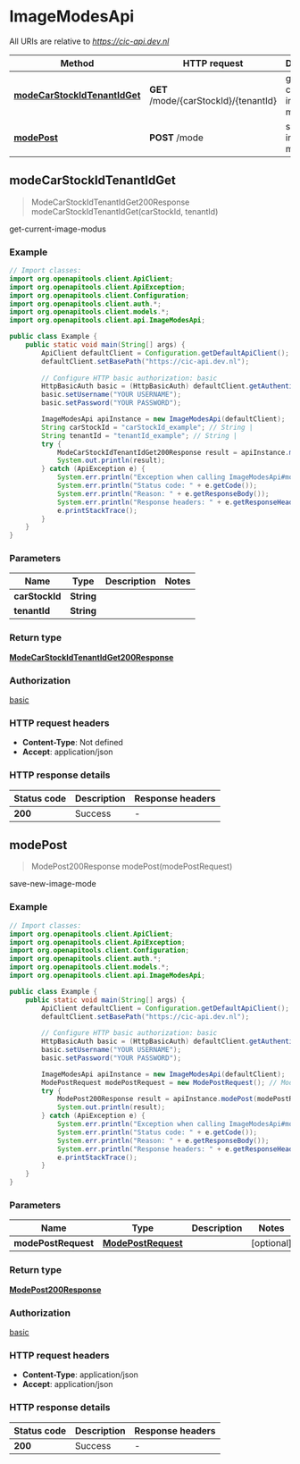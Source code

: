 # ImageModesApi

All URIs are relative to *https://cic-api.dev.nl*

| Method | HTTP request | Description |
|------------- | ------------- | -------------|
| [**modeCarStockIdTenantIdGet**](ImageModesApi.md#modeCarStockIdTenantIdGet) | **GET** /mode/{carStockId}/{tenantId} | get-current-image-modus |
| [**modePost**](ImageModesApi.md#modePost) | **POST** /mode | save-new-image-mode |



## modeCarStockIdTenantIdGet

> ModeCarStockIdTenantIdGet200Response modeCarStockIdTenantIdGet(carStockId, tenantId)

get-current-image-modus



### Example

```java
// Import classes:
import org.openapitools.client.ApiClient;
import org.openapitools.client.ApiException;
import org.openapitools.client.Configuration;
import org.openapitools.client.auth.*;
import org.openapitools.client.models.*;
import org.openapitools.client.api.ImageModesApi;

public class Example {
    public static void main(String[] args) {
        ApiClient defaultClient = Configuration.getDefaultApiClient();
        defaultClient.setBasePath("https://cic-api.dev.nl");
        
        // Configure HTTP basic authorization: basic
        HttpBasicAuth basic = (HttpBasicAuth) defaultClient.getAuthentication("basic");
        basic.setUsername("YOUR USERNAME");
        basic.setPassword("YOUR PASSWORD");

        ImageModesApi apiInstance = new ImageModesApi(defaultClient);
        String carStockId = "carStockId_example"; // String | 
        String tenantId = "tenantId_example"; // String | 
        try {
            ModeCarStockIdTenantIdGet200Response result = apiInstance.modeCarStockIdTenantIdGet(carStockId, tenantId);
            System.out.println(result);
        } catch (ApiException e) {
            System.err.println("Exception when calling ImageModesApi#modeCarStockIdTenantIdGet");
            System.err.println("Status code: " + e.getCode());
            System.err.println("Reason: " + e.getResponseBody());
            System.err.println("Response headers: " + e.getResponseHeaders());
            e.printStackTrace();
        }
    }
}
```

### Parameters


| Name | Type | Description  | Notes |
|------------- | ------------- | ------------- | -------------|
| **carStockId** | **String**|  | |
| **tenantId** | **String**|  | |

### Return type

[**ModeCarStockIdTenantIdGet200Response**](ModeCarStockIdTenantIdGet200Response.md)

### Authorization

[basic](../README.md#basic)

### HTTP request headers

- **Content-Type**: Not defined
- **Accept**: application/json


### HTTP response details
| Status code | Description | Response headers |
|-------------|-------------|------------------|
| **200** | Success |  -  |


## modePost

> ModePost200Response modePost(modePostRequest)

save-new-image-mode



### Example

```java
// Import classes:
import org.openapitools.client.ApiClient;
import org.openapitools.client.ApiException;
import org.openapitools.client.Configuration;
import org.openapitools.client.auth.*;
import org.openapitools.client.models.*;
import org.openapitools.client.api.ImageModesApi;

public class Example {
    public static void main(String[] args) {
        ApiClient defaultClient = Configuration.getDefaultApiClient();
        defaultClient.setBasePath("https://cic-api.dev.nl");
        
        // Configure HTTP basic authorization: basic
        HttpBasicAuth basic = (HttpBasicAuth) defaultClient.getAuthentication("basic");
        basic.setUsername("YOUR USERNAME");
        basic.setPassword("YOUR PASSWORD");

        ImageModesApi apiInstance = new ImageModesApi(defaultClient);
        ModePostRequest modePostRequest = new ModePostRequest(); // ModePostRequest | 
        try {
            ModePost200Response result = apiInstance.modePost(modePostRequest);
            System.out.println(result);
        } catch (ApiException e) {
            System.err.println("Exception when calling ImageModesApi#modePost");
            System.err.println("Status code: " + e.getCode());
            System.err.println("Reason: " + e.getResponseBody());
            System.err.println("Response headers: " + e.getResponseHeaders());
            e.printStackTrace();
        }
    }
}
```

### Parameters


| Name | Type | Description  | Notes |
|------------- | ------------- | ------------- | -------------|
| **modePostRequest** | [**ModePostRequest**](ModePostRequest.md)|  | [optional] |

### Return type

[**ModePost200Response**](ModePost200Response.md)

### Authorization

[basic](../README.md#basic)

### HTTP request headers

- **Content-Type**: application/json
- **Accept**: application/json


### HTTP response details
| Status code | Description | Response headers |
|-------------|-------------|------------------|
| **200** | Success |  -  |

